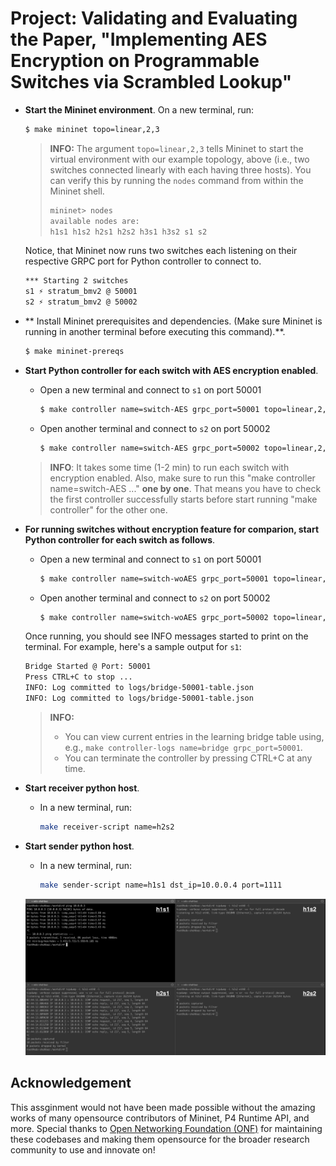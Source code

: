 # Project: Validating and Evaluating the Paper, "Implementing AES Encryption on Programmable Switches via Scrambled Lookup"

- **Start the Mininet environment**. On a new terminal, run:
  ```bash
  $ make mininet topo=linear,2,3
  ```

  > **INFO:** The argument `topo=linear,2,3` tells Mininet to start the virtual environment with our example topology, above (i.e., two switches connected linearly with each having three hosts). You can verify this by running the `nodes` command from within the Mininet shell.
  > 
  > ```bash
  > mininet> nodes
  > available nodes are:
  > h1s1 h1s2 h2s1 h2s2 h3s1 h3s2 s1 s2
  > ```

  Notice, that Mininet now runs two switches each listening on their respective GRPC port for Python controller to connect to.
  ``` bash
  *** Starting 2 switches
  s1 ⚡️ stratum_bmv2 @ 50001
  s2 ⚡️ stratum_bmv2 @ 50002
  ```

- ** Install Mininet prerequisites and dependencies. (Make sure Mininet is running in another terminal before executing this command).**.
  ```bash
  $ make mininet-prereqs
  ```

- **Start Python controller for each switch with AES encryption enabled**.
  - Open a new terminal and connect to `s1` on port 50001
    ```bash
    $ make controller name=switch-AES grpc_port=50001 topo=linear,2,3
    ```
  - Open another terminal and connect to `s2` on port 50002 
    ```bash
    $ make controller name=switch-AES grpc_port=50002 topo=linear,2,3
    ```

  > **INFO**:  It takes some time (1-2 min) to run each switch with encryption enabled. Also, make sure to run this "make controller name=switch-AES ..." **one by one**. That means you have to check the first controller successfully starts before start running "make controller" for the other one.


- **For running switches without encryption feature for comparion, start Python controller for each switch as follows**.
  - Open a new terminal and connect to `s1` on port 50001
    ```bash
    $ make controller name=switch-woAES grpc_port=50001 topo=linear,2,3
    ```
  - Open another terminal and connect to `s2` on port 50002 
    ```bash
    $ make controller name=switch-woAES grpc_port=50002 topo=linear,2,3
    ```

  Once running, you should see INFO messages started to print on the terminal. For example, here's a sample output for `s1`:
  ```bash
  Bridge Started @ Port: 50001
  Press CTRL+C to stop ...
  INFO: Log committed to logs/bridge-50001-table.json
  INFO: Log committed to logs/bridge-50001-table.json
  ```

  > **INFO:** 
  > - You can view current entries in the learning bridge table using, e.g., `make controller-logs name=bridge grpc_port=50001`.
  > - You can terminate the controller by pressing CTRL+C at any time.

- **Start receiver python host**.
  - In a new terminal, run:
    ```bash
    make receiver-script name=h2s2
    ```

- **Start sender python host**.
  - In a new terminal, run:
    ```bash
    make sender-script name=h1s1 dst_ip=10.0.0.4 port=1111
    ```

  <img src="others/images/bridge-ping-h1s1-h2s1.png" alt="Ping between h1s1 and h2s1 using learning bridges" width="1000"><br>

## Acknowledgement

This assginment would not have been made possible without the amazing works of many opensource contributors of Mininet, P4 Runtime API, and more. Special thanks to [Open Networking Foundation (ONF)](https://opennetworking.org/) for maintaining these codebases and making them opensource for the broader research community to use and innovate on!
